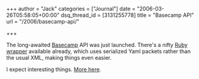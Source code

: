 +++
author = "Jack"
categories = ["Journal"]
date = "2006-03-26T05:58:05+00:00"
dsq_thread_id = [3131255778]
title = "Basecamp API"
url = "/2006/basecamp-api/"

+++

The long-awaited [Basecamp][1] API was just launched. There's a nifty [Ruby wrapper][2] available already, which uses serialized Yaml packets rather than the usual XML, making things even easier. 

I expect interesting things. [More here][3]. 

[1]: <http://www.basecamphq.com/> 

[2]:http://www.basecamphq.com/api/basecamp.rb 

[3]: <http://everything.basecamphq.com/archives/000431.php>